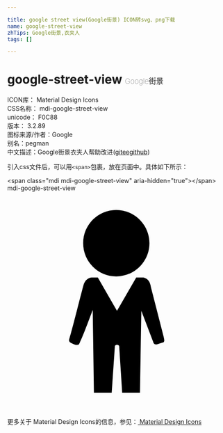 ```yaml
---

title: google street view(Google街景) ICON转svg、png下载
name: google-street-view
zhTips: Google街景,衣夹人
tags: []

---
```


# google-street-view  <small style="font-size: 60%;font-weight: 100">Google街景</small>


<div class="detail-page">
<p>
<span>
ICON库：
<span class="badge-secondary badge">Material Design Icons</span> 
</span>
<br/>
<span>
CSS名称：
<span class="badge-secondary badge">mdi-google-street-view</span> 
</span>
<br/>
<span>
unicode：
<span class="badge-secondary badge">F0C88</span> 
<copy-btn content='F0C88' btn-title=""></copy-btn>
<copy-btn :content='String.fromCodePoint(parseInt("F0C88", 16))' btn-title="复制U"></copy-btn>
</span>
<br/>
<span>
版本：
<span class="badge-secondary badge">3.2.89</span> 
</span>
<br/>
<span>图标来源/作者：<span class="badge-light badge">Google</span></span> 
<br/>
<span>别名：<span class="badge-light badge">pegman</span></span><br/><span class="zh-detail">中文描述：<span class="badge-primary badge">Google街景</span><span class="badge-primary badge">衣夹人</span><span class="help-link"><span>帮助改进</span>(<a href="https://gitee.com/liuwave/icon-helper/edit/master/json/material/google-street-view.json" target="_blank" rel="noopener noreferrer">gitee</a><a href="https://github.com/liuwave/icon-helper/edit/master/json/material/google-street-view.json" target="_blank" rel="noopener noreferrer">github</a></span>)</span><br/>
</p>
</div>
<div class="alert alert-dark">
  <i class="mdi mdi-google-street-view mdi-48px"></i>
  <i class="mdi mdi-google-street-view mdi-36px"></i>
  <i class="mdi mdi-google-street-view mdi-24px"></i>
  <i class="mdi mdi-google-street-view mdi-18px"></i>
</div>
<div>
  <p>引入css文件后，可以用<code>&lt;span&gt;</code>包裹，放在页面中。具体如下所示：    
  </p>
  <div class="alert alert-primary" style="font-size: 14px">
    &lt;span class="mdi mdi-google-street-view" aria-hidden="true"&gt;&lt;/span&gt;
    <copy-btn content='<span class="mdi mdi-google-street-view" aria-hidden="true"></span>'></copy-btn>
  </div>
  <div class="alert alert-secondary">
    <i class="mdi mdi-google-street-view"
    style="font-size: 24px"
    aria-hidden="true"></i> mdi-google-street-view
    <copy-btn content="mdi-google-street-view" btn-title="复制图标名称"></copy-btn>
  </div>
</div>
<div id="svg" class="svg-wrap">
<svg xmlns="http://www.w3.org/2000/svg" viewBox="0 0 24 24"><path d="M11.95,9.27C13.96,9.27 15.59,7.64 15.59,5.63C15.59,3.63 13.96,2 11.95,2C9.94,2 8.32,3.63 8.32,5.63C8.32,7.64 9.94,9.27 11.95,9.27M9.36,12.97C9.36,12.97 8.27,15.94 7.96,16.5C7.85,16.71 7.87,16.77 7.6,16.77C7.33,16.77 6.91,16.5 6.91,16.5C6.91,16.5 6.71,16.37 6.79,16.14C7.03,15.4 8.12,11.08 8.35,10.25C8.6,9.36 9.28,9.39 9.28,9.39H9.93L12.03,13.04L14.14,9.39H14.92C14.92,9.39 15.23,9.43 15.46,9.7C15.7,9.97 15.75,10.44 15.75,10.44L17.14,15.84C17.14,15.84 17.24,16.22 17.21,16.33C17.17,16.5 17.08,16.5 17.08,16.5C17.08,16.5 16.69,16.62 16.47,16.69C16.07,16.82 16,16.44 16,16.44L14.7,13.04L14.55,22H12.6L12.27,16.89C12.27,16.89 12.21,16.76 12.03,16.76C11.86,16.76 11.8,16.89 11.8,16.89L11.45,22H9.5L9.37,12.97H9.36Z" /></svg>
</div>
<detail full-name='mdi-google-street-view'></detail>
    
<div><p>更多关于 Material Design Icons的信息，参见：<a target="_blank" href="https://iconhelper.cn/material.html"> Material Design Icons</a>
</p></div>
